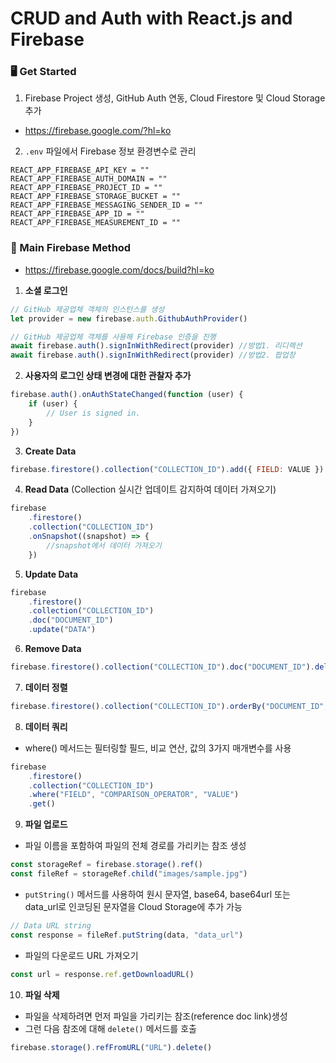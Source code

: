 # CRUD and Auth with React.js and Firebase

### 🖥 Get Started

1. Firebase Project 생성, GitHub Auth 연동, Cloud Firestore 및 Cloud Storage 추가

- https://firebase.google.com/?hl=ko

2. `.env` 파일에서 Firebase 정보 환경변수로 관리

```
REACT_APP_FIREBASE_API_KEY = ""
REACT_APP_FIREBASE_AUTH_DOMAIN = ""
REACT_APP_FIREBASE_PROJECT_ID = ""
REACT_APP_FIREBASE_STORAGE_BUCKET = ""
REACT_APP_FIREBASE_MESSAGING_SENDER_ID = ""
REACT_APP_FIREBASE_APP_ID = ""
REACT_APP_FIREBASE_MEASUREMENT_ID = ""
```

### 📌 Main Firebase Method

- https://firebase.google.com/docs/build?hl=ko

1. **소셜 로그인**

```js
// GitHub 제공업체 객체의 인스턴스를 생성
let provider = new firebase.auth.GithubAuthProvider()

// GitHub 제공업체 객체를 사용해 Firebase 인증을 진행
await firebase.auth().signInWithRedirect(provider) //방법1. 리디렉션
await firebase.auth().signInWithRedirect(provider) //방법2. 팝업창
```

2. **사용자의 로그인 상태 변경에 대한 관찰자 추가**

```js
firebase.auth().onAuthStateChanged(function (user) {
	if (user) {
		// User is signed in.
	}
})
```

3. **Create Data**

```js
firebase.firestore().collection("COLLECTION_ID").add({ FIELD: VALUE })
```

4. **Read Data** (Collection 실시간 업데이트 감지하여 데이터 가져오기)

```js
firebase
	.firestore()
	.collection("COLLECTION_ID")
	.onSnapshot((snapshot) => {
		//snapshot에서 데이터 가져오기
	})
```

5. **Update Data**

```js
firebase
	.firestore()
	.collection("COLLECTION_ID")
	.doc("DOCUMENT_ID")
	.update("DATA")
```

6. **Remove Data**

```js
firebase.firestore().collection("COLLECTION_ID").doc("DOCUMENT_ID").delete()
```

7. **데이터 정렬**

```js
firebase.firestore().collection("COLLECTION_ID").orderBy("DOCUMENT_ID", "desc")
```

8. **데이터 쿼리**

- where() 메서드는 필터링할 필드, 비교 연산, 값의 3가지 매개변수를 사용

```js
firebase
	.firestore()
	.collection("COLLECTION_ID")
	.where("FIELD", "COMPARISON_OPERATOR", "VALUE")
	.get()
```

9. **파일 업로드**

- 파일 이름을 포함하여 파일의 전체 경로를 가리키는 참조 생성

```js
const storageRef = firebase.storage().ref()
const fileRef = storageRef.child("images/sample.jpg")
```

- `putString()` 메서드를 사용하여 원시 문자열, base64, base64url 또는 data_url로 인코딩된 문자열을 Cloud Storage에 추가 가능

```js
// Data URL string
const response = fileRef.putString(data, "data_url")
```

- 파일의 다운로드 URL 가져오기

```js
const url = response.ref.getDownloadURL()
```

10. **파일 삭제**

- 파일을 삭제하려면 먼저 파일을 가리키는 참조(reference doc link)생성
- 그런 다음 참조에 대해 `delete()` 메서드를 호출

```js
firebase.storage().refFromURL("URL").delete()
```
